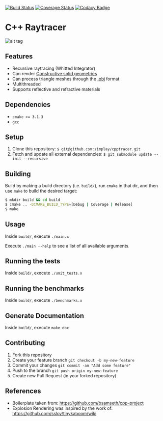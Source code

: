 [![Build Status](https://travis-ci.org/simplay/cpptracer.svg?branch=master)](https://travis-ci.org/simplay/cpptracer)
[![Coverage Status](https://coveralls.io/repos/github/simplay/cpptracer/badge.svg?branch=master)](https://coveralls.io/github/simplay/cpptracer?branch=master)
[![Codacy Badge](https://api.codacy.com/project/badge/Grade/a0ebe0868c5e426a8dc723bfbfe1531a)](https://app.codacy.com/app/simplay/cpptracer?utm_source=github.com&utm_medium=referral&utm_content=simplay/cpptracer&utm_campaign=Badge_Grade_Dashboard)

# C++ Raytracer

![alt tag](https://github.com/simplay/cpptracer/blob/master/examples/blinn.bmp)

## Features

  + Recursive raytracing (Whitted Integrator)
  + Can render [Constructive solid geometries](http://en.wikipedia.org/wiki/Constructive_solid_geometry)
  + Can process triangle meshes through the [.obj](https://en.wikipedia.org/wiki/Wavefront_.obj_file) format
  + Multithreaded
  + Supports reflective and refractive materials

## Dependencies

+ `cmake >= 3.1.3`
+ `gcc`

## Setup

1. Clone this repository: `$ git@github.com:simplay/cpptracer.git`
2. Fetch and update all external dependencies: `$ git submodule update --init --recursive`

## Building

Build by making a build directory (i.e. `build/`), run `cmake` in that dir, and then use `make` to build the desired target:

``` bash
$ mkdir build && cd build
$ cmake .. -DCMAKE_BUILD_TYPE=[Debug | Coverage | Release]
$ make
```

## Usage

Inside `build/`, execute `./main.x`

Execute `./main --help` to see a list of all available arguments.

## Running the tests

Inside `build/`, execute `./unit_tests.x`

## Running the benchmarks

Inside `build/`, execute `./benchmarks.x`

## Generate Documentation

Inside `build/`, execute `make doc`


## Contributing

1. Fork this repository
2. Create your feature branch `git checkout -b my-new-feature`
3. Commit your changes `git commit -am "Add some feature"`
4. Push to the branch `git push origin my-new-feature`
5. Create new Pull Request (in your forked repository)

## References

+ Boilerplate taken from: https://github.com/bsamseth/cpp-project
+ Explosion Rendering was inspired by the work of: https://github.com/ssloy/tinykaboom/wiki
